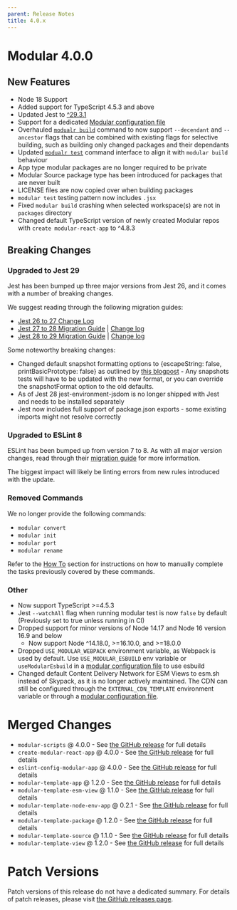 ```yaml
---
parent: Release Notes
title: 4.0.x
---
```


# Modular 4.0.0

## New Features

- Node 18 Support
- Added support for TypeScript 4.5.3 and above
- Updated Jest to [^29.3.1](https://github.com/facebook/jest/releases)
- Support for a dedicated [Modular configuration file](../configuration.md)
- Overhauled [`modualr build`](../commands/build.md) command to now support
  `--decendant` and `--ancestor` flags that can be combined with existing flags
  for selective building, such as building only changed packages and their
  dependants
- Updated [`modualr test`](../commands/test.md) command interface to align it
  with `modular build` behaviour
- App type modular packages are no longer required to be private
- Modular Source package type has been introduced for packages that are never
  built
- LICENSE files are now copied over when building packages
- `modular test` testing pattern now includes `.jsx`
- Fixed `modular build` crashing when selected workspace(s) are not in
  `packages` directory
- Changed default TypeScript version of newly created Modular repos with
  `create modular-react-app` to ^4.8.3

## Breaking Changes

### Upgraded to Jest 29

Jest has been bumped up three major versions from Jest 26, and it comes with a
number of breaking changes.

We suggest reading through the following migration guides:

- [Jest 26 to 27 Change Log](https://github.com/facebook/jest/releases/tag/v27.0.0)
- [Jest 27 to 28 Migration Guide](https://jestjs.io/docs/28.x/upgrading-to-jest28)
  | [Change log](https://github.com/facebook/jest/releases/tag/v28.0.0)
- [Jest 28 to 29 Migration Guide](https://jestjs.io/docs/next/upgrading-to-jest29)
  | [Change log](https://github.com/facebook/jest/releases/tag/v29.0.0)

Some noteworthy breaking changes:

- Changed default snapshot formatting options to {escapeString: false,
  printBasicPrototype: false} as outlined by
  [this blogpost](https://jestjs.io/blog/2022/04/25/jest-28#future) - Any
  snapshots tests will have to be updated with the new format, or you can
  override the snapshotFormat option to the old defaults.
- As of Jest 28 jest-environment-jsdom is no longer shipped with Jest and needs
  to be installed separately
- Jest now includes full support of package.json exports - some existing imports
  might not resolve correctly

### Upgraded to ESLint 8

ESLint has been bumped up from version 7 to 8. As with all major version
changes, read through their
[migration guide](https://eslint.org/docs/latest/user-guide/migrating-to-8.0.0)
for more information.

The biggest impact will likely be linting errors from new rules introduced with
the update.

### Removed Commands

We no longer provide the following commands:

- `modular convert `
- `modular init`
- `modular port`
- `modular rename`

Refer to the [How To](../how-to/index.md) section for instructions on how to
manually complete the tasks previously covered by these commands.

### Other

- Now support TypeScript >=4.5.3
- Jest `--watchAll` flag when running modular test is now `false` by default
  (Previously set to true unless running in CI)
- Dropped support for minor versions of Node 14.17 and Node 16 version 16.9 and
  below
  - Now support Node ^14.18.0, >=16.10.0, and >=18.0.0
- Dropped `USE_MODULAR_WEBPACK` environment variable, as Webpack is used by
  default. Use `USE_MODULAR_ESBUILD` env variable or `useModularEsbuild` in a
  [modular configuration file](../configuration.md) to use esbuild
- Changed default Content Delivery Network for ESM Views to esm.sh instead of
  Skypack, as it is no longer actively maintained. The CDN can still be
  configured through the `EXTERNAL_CDN_TEMPLATE` environment variable or through
  a [modular configuration file](../configuration.md).

# Merged Changes

- `modular-scripts` @ 4.0.0 - See
  [the GitHub release](https://github.com/jpmorganchase/modular/releases/tag/modular-scripts%404.0.0)
  for full details
- `create-modular-react-app` @ 4.0.0 - See
  [the GitHub release](https://github.com/jpmorganchase/modular/releases/tag/create-modular-react-app%404.0.0)
  for full details
- `eslint-config-modular-app` @ 4.0.0 - See
  [the GitHub release](https://github.com/jpmorganchase/modular/releases/tag/eslint-config-modular-app%404.0.0)
  for full details
- `modular-template-app` @ 1.2.0 - See
  [the GitHub release](https://github.com/jpmorganchase/modular/releases/tag/modular-template-app%401.2.0)
  for full details
- `modular-template-esm-view` @ 1.1.0 - See
  [the GitHub release](https://github.com/jpmorganchase/modular/releases/tag/modular-template-esm-view%401.1.0)
  for full details
- `modular-template-node-env-app` @ 0.2.1 - See
  [the GitHub release](https://github.com/jpmorganchase/modular/releases/tag/modular-template-node-env-app%400.2.1)
  for full details
- `modular-template-package` @ 1.2.0 - See
  [the GitHub release](https://github.com/jpmorganchase/modular/releases/tag/modular-template-package%401.2.0)
  for full details
- `modular-template-source` @ 1.1.0 - See
  [the GitHub release](https://github.com/jpmorganchase/modular/releases/tag/modular-template-source%401.1.0)
  for full details
- `modular-template-view` @ 1.2.0 - See
  [the GitHub release](https://github.com/jpmorganchase/modular/releases/tag/modular-template-view%401.2.0)
  for full details

# Patch Versions

Patch versions of this release do not have a dedicated summary. For details of
patch releases, please visit
[the GitHub releases page](https://github.com/jpmorganchase/modular/releases).
